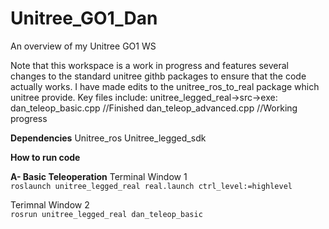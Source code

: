 # Unitree_GO1_Dan
An overview of my Unitree GO1 WS 

Note that this workspace is a work in progress and features several changes to the standard unitree githb packages to ensure that the code actually works.
I have made edits to the unitree_ros_to_real package which unitree provide. Key files include:
unitree_legged_real->src->exe:
dan_teleop_basic.cpp //Finished
dan_teleop_advanced.cpp //Working progress



**Dependencies**
Unitree_ros
Unitree_legged_sdk 

**How to run code**

**A- Basic Teleoperation**
Terminal Window 1<br>
`roslaunch unitree_legged_real real.launch ctrl_level:=highlevel`

Terimnal Window 2<br>
`rosrun unitree_legged_real dan_teleop_basic`
